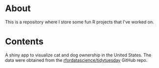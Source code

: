 # About

This is a repository where I store some fun R projects that I've worked on. 

# Contents

A shiny app to visualize cat and dog ownership in the United States. The data were obtained from the  [rfordatascience/tidytuesday](https://github.com/rfordatascience/tidytuesday) GitHub repo. 